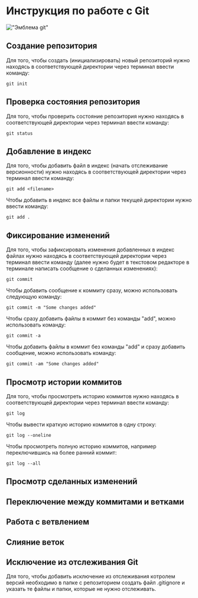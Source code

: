 # **Инструкция по работе с Git**

!["Эмблема git"](git.png)

## Создание репозитория

Для того, чтобы создать (инициализировать) новый репозиторий нужно находясь в соответствующей директории через терминал ввести команду:

    git init

## Проверка состояния репозитория

Для того, чтобы проверить состояние репозитория нужно находясь в соответствующей директории через терминал ввести команду:

    git status

## Добавление в индекс 

Для того, чтобы добавить файл в индекс (начать отслеживание версионности) нужно находясь в соответствующей директории через терминал ввести команду:

    git add <filename>

Чтобы добавить в индекс все файлы и папки текущей директории нужно ввести команду:

    git add .

## Фиксирование изменений 

Для того, чтобы зафиксировать изменения добавленных в индекс файлах нужно находясь в соответствующей директории через терминал ввести команду (далее нужно будет в текстовом редакторе в терминале написать сообщение о сделанных изменениях):

    git commit

Чтобы добавить сообщение к коммиту сразу, можно использовать следующую команду:

    git commit -m "Some changes added"

Чтобы сразу добавить файлы в коммит без команды "add", можно использовать команду:

    git commit -a

Чтобы  добавить файлы в коммит без команды "add" и сразу добавить сообщение, можно использовать команду:

    git commit -am "Some changes added"


## Просмотр истории коммитов

Для того, чтобы просмотреть историю коммитов нужно находясь в соответствующей директории через терминал ввести команду:

    git log

Чтобы вывести краткую историю коммитов в одну строку:

    git log --oneline

Чтобы просмотреть полную историю коммитов, например переключившись на более ранний коммит:

    git log --all

## Просмотр сделанных изменений


## Переключение между коммитами и ветками


## Работа с ветвлением


## Слияние веток

## Исключение из отслеживания Git

Для того, чтобы добавить исключение из отслеживания котролем версий необходимо в папке с репозиторием создать файл .gitignore и указать те файлы и папки, которые не нужно отслеживать.